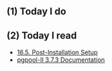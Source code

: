 ## (1) Today I do

## (2) Today I read

- [16.5. Post-Installation Setup](https://www.postgresql.org/docs/current/static/install-post.html)
- [pgpool-II 3.7.3 Documentation](http://www.pgpool.net/docs/latest/en/html/runtime-online-recovery.html)

